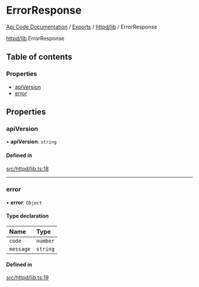 # ErrorResponse
 
[Api Code Documentation](../README.md) / [Exports](../modules.md) / [httpd/lib](../modules/httpd_lib.md) / ErrorResponse

[httpd/lib](../modules/httpd_lib.md).ErrorResponse

## Table of contents

### Properties

- [apiVersion](httpd_lib.ErrorResponse.md#apiversion)
- [error](httpd_lib.ErrorResponse.md#error)

## Properties

### apiVersion

• **apiVersion**: `string`

#### Defined in

[src/httpd/lib.ts:18](https://github.com/openkfw/TruBudget/blob/2e83742/api/src/httpd/lib.ts#L18)

___

### error

• **error**: `Object`

#### Type declaration

| Name | Type |
| :------ | :------ |
| `code` | `number` |
| `message` | `string` |

#### Defined in

[src/httpd/lib.ts:19](https://github.com/openkfw/TruBudget/blob/2e83742/api/src/httpd/lib.ts#L19)
